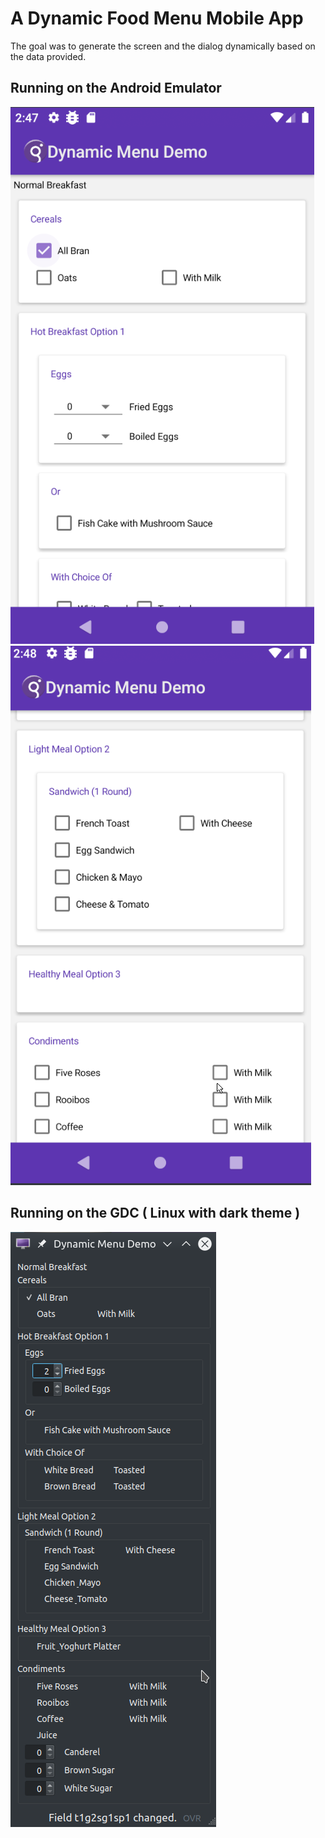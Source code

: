 # A Dynamic Food Menu Mobile App

The goal was to generate the screen and the dialog dynamically based on the data provided.

## Running on the Android Emulator
![ss1](https://github.com/neilm-fourjs/dynFoodMenu/raw/master/screenshots/ss1.png "SS1")
![ss2](https://github.com/neilm-fourjs/dynFoodMenu/raw/master/screenshots/ss2.png "SS2")

## Running on the GDC ( Linux with dark theme )
![ss3](https://github.com/neilm-fourjs/dynFoodMenu/raw/master/screenshots/ss3.png "SS3")
